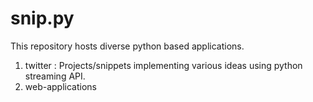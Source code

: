 # snip.py

This repository hosts diverse python based applications.

1. twitter : Projects/snippets implementing various ideas using python streaming API.
2. web-applications
